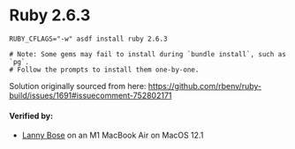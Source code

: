 # Ruby 2.6.3

```
RUBY_CFLAGS="-w" asdf install ruby 2.6.3

# Note: Some gems may fail to install during `bundle install`, such as `pg`.
# Follow the prompts to install them one-by-one.
```

Solution originally sourced from here: https://github.com/rbenv/ruby-build/issues/1691#issuecomment-752802171

#### Verified by:
- [Lanny Bose](https://github.com/LannyBose) on an M1 MacBook Air on MacOS 12.1
